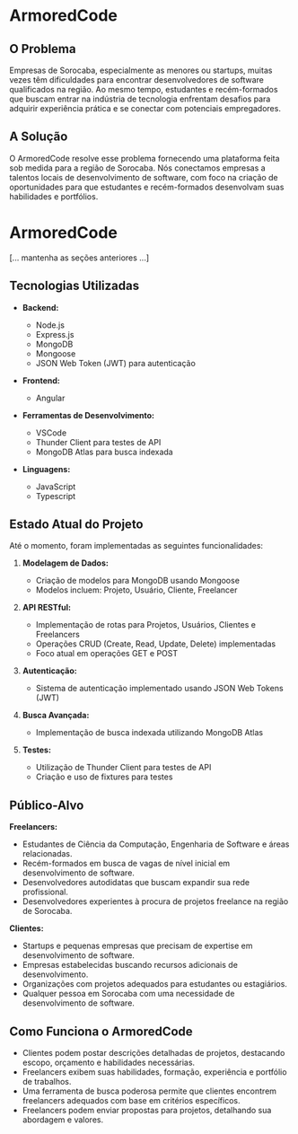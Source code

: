 # ArmoredCode

## O Problema

Empresas de Sorocaba, especialmente as menores ou startups, muitas vezes têm dificuldades para encontrar desenvolvedores de software qualificados na região. Ao mesmo tempo, estudantes e recém-formados que buscam entrar na indústria de tecnologia enfrentam desafios para adquirir experiência prática e se conectar com potenciais empregadores.

## A Solução

O ArmoredCode resolve esse problema fornecendo uma plataforma feita sob medida para a região de Sorocaba. Nós conectamos empresas a talentos locais de desenvolvimento de software, com foco na criação de oportunidades para que estudantes e recém-formados desenvolvam suas habilidades e portfólios.

# ArmoredCode

[... mantenha as seções anteriores ...]

## Tecnologias Utilizadas

- **Backend:**
  - Node.js
  - Express.js
  - MongoDB
  - Mongoose
  - JSON Web Token (JWT) para autenticação

- **Frontend:**
    - Angular
  
- **Ferramentas de Desenvolvimento:**
  - VSCode
  - Thunder Client para testes de API
  - MongoDB Atlas para busca indexada

- **Linguagens:**
  - JavaScript
  - Typescript

## Estado Atual do Projeto

Até o momento, foram implementadas as seguintes funcionalidades:

1. **Modelagem de Dados:**
   - Criação de modelos para MongoDB usando Mongoose
   - Modelos incluem: Projeto, Usuário, Cliente, Freelancer

2. **API RESTful:**
   - Implementação de rotas para Projetos, Usuários, Clientes e Freelancers
   - Operações CRUD (Create, Read, Update, Delete) implementadas
   - Foco atual em operações GET e POST

3. **Autenticação:**
   - Sistema de autenticação implementado usando JSON Web Tokens (JWT)

4. **Busca Avançada:**
   - Implementação de busca indexada utilizando MongoDB Atlas

5. **Testes:**
   - Utilização de Thunder Client para testes de API
   - Criação e uso de fixtures para testes

## Público-Alvo

**Freelancers:**

- Estudantes de Ciência da Computação, Engenharia de Software e áreas relacionadas.
- Recém-formados em busca de vagas de nível inicial em desenvolvimento de software.
- Desenvolvedores autodidatas que buscam expandir sua rede profissional.
- Desenvolvedores experientes à procura de projetos freelance na região de Sorocaba.

**Clientes:**

- Startups e pequenas empresas que precisam de expertise em desenvolvimento de software.
- Empresas estabelecidas buscando recursos adicionais de desenvolvimento.
- Organizações com projetos adequados para estudantes ou estagiários.
- Qualquer pessoa em Sorocaba com uma necessidade de desenvolvimento de software.

## Como Funciona o ArmoredCode

- Clientes podem postar descrições detalhadas de projetos, destacando escopo, orçamento e habilidades necessárias.
- Freelancers exibem suas habilidades, formação, experiência e portfólio de trabalhos.
- Uma ferramenta de busca poderosa permite que clientes encontrem freelancers adequados com base em critérios específicos.
- Freelancers podem enviar propostas para projetos, detalhando sua abordagem e valores.
